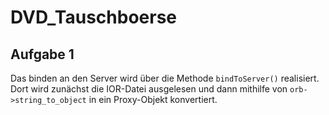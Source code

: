 # DVD_Tauschboerse

## Aufgabe 1

Das binden an den Server wird über die Methode `bindToServer()` realisiert. Dort
wird zunächst die IOR-Datei ausgelesen und dann mithilfe von
`orb->string_to_object` in ein Proxy-Objekt konvertiert.
